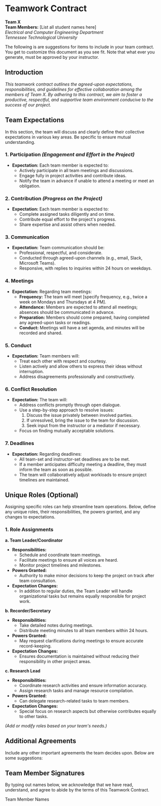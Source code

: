 # **Teamwork Contract**

**Team X**  
**Team Members:** [List all student names here]  
*Electrical and Computer Engineering Department*  
*Tennessee Technological University*

The following is are suggestions for items to include in your team contract. You get to customize this document as you see fit. Note that what ever you generate, must be approved by your instructor.

## **Introduction**

*This teamwork contract outlines the agreed-upon expectations, responsibilities, and guidelines for effective collaboration among the members of Team X. By adhering to this contract, we aim to foster a productive, respectful, and supportive team environment conducive to the success of our project.*


## **Team Expectations**

In this section, the team will discuss and clearly define their collective expectations in various key areas. Be specific to ensure mutual understanding.

### **1. Participation** *(Engagement and Effort in the Project)*

- **Expectation:** Each team member is expected to:
  - Actively participate in all team meetings and discussions.
  - Engage fully in project activities and contribute ideas.
  - Notify the team in advance if unable to attend a meeting or meet an obligation.

### **2. Contribution** *(Progress on the Project)*

- **Expectation:** Each team member is expected to:
  - Complete assigned tasks diligently and on time.
  - Contribute equal effort to the project's progress.
  - Share expertise and assist others when needed.

### **3. Communication**

- **Expectation:** Team communication should be:
  - Professional, respectful, and considerate.
  - Conducted through agreed-upon channels (e.g., email, Slack, Microsoft Teams).
  - Responsive, with replies to inquiries within 24 hours on weekdays.

### **4. Meetings**

- **Expectation:** Regarding team meetings:
  - **Frequency:** The team will meet [specify frequency, e.g., twice a week on Mondays and Thursdays at 4 PM].
  - **Attendance:** Members are expected to attend all meetings; absences should be communicated in advance.
  - **Preparation:** Members should come prepared, having completed any agreed-upon tasks or readings.
  - **Conduct:** Meetings will have a set agenda, and minutes will be recorded and shared.

### **5. Conduct**

- **Expectation:** Team members will:
  - Treat each other with respect and courtesy.
  - Listen actively and allow others to express their ideas without interruption.
  - Address disagreements professionally and constructively.

### **6. Conflict Resolution**

- **Expectation:** The team will:
  - Address conflicts promptly through open dialogue.
  - Use a step-by-step approach to resolve issues:
    1. Discuss the issue privately between involved parties.
    2. If unresolved, bring the issue to the team for discussion.
    3. Seek input from the instructor or a mediator if necessary.
  - Focus on finding mutually acceptable solutions.

### **7. Deadlines**

- **Expectation:** Regarding deadlines:
  - All team-set and instructor-set deadlines are to be met.
  - If a member anticipates difficulty meeting a deadline, they must inform the team as soon as possible.
  - The team will collaboratively adjust workloads to ensure project timelines are maintained.


## **Unique Roles (Optional)**

Assigning specific roles can help streamline team operations. Below, define any unique roles, their responsibilities, the powers granted, and any changes to expectations.

### **1. Role Assignments**

**a. Team Leader/Coordinator**

- **Responsibilities:**
  - Schedule and coordinate team meetings.
  - Facilitate meetings to ensure all voices are heard.
  - Monitor project timelines and milestones.
- **Powers Granted:**
  - Authority to make minor decisions to keep the project on track after team consultation.
- **Expectation Changes:**
  - In addition to regular duties, the Team Leader will handle organizational tasks but remains equally responsible for project work.

**b. Recorder/Secretary**

- **Responsibilities:**
  - Take detailed notes during meetings.
  - Distribute meeting minutes to all team members within 24 hours.
- **Powers Granted:**
  - May request clarifications during meetings to ensure accurate record-keeping.
- **Expectation Changes:**
  - Ensures documentation is maintained without reducing their responsibility in other project areas.

**c. Research Lead**

- **Responsibilities:**
  - Coordinate research activities and ensure information accuracy.
  - Assign research tasks and manage resource compilation.
- **Powers Granted:**
  - Can delegate research-related tasks to team members.
- **Expectation Changes:**
  - Special focus on research aspects but otherwise contributes equally to other tasks.

*(Add or modify roles based on your team's needs.)*


## **Additional Agreements**

Include any other important agreements the team decides upon. Below are some suggestions:


## **Team Member Signatures**

By typing out names below, we acknowledge that we have read, understand, and agree to abide by the terms of this Teamwork Contract.

Team Member Names
